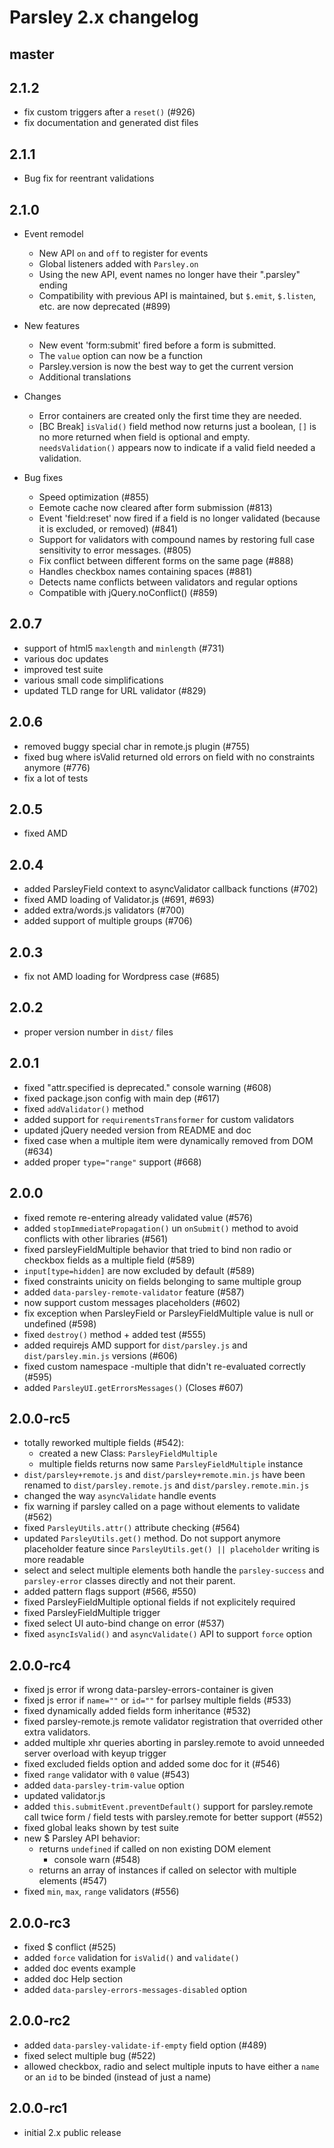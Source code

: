 <h1>Parsley 2.x changelog</h1>

<h2>master</h2>

<h2>2.1.2</h2>

<ul>
<li>fix custom triggers after a <code>reset()</code> (#926)</li>
<li>fix documentation and generated dist files</li>
</ul>

<h2>2.1.1</h2>

<ul>
<li>Bug fix for reentrant validations</li>
</ul>

<h2>2.1.0</h2>

<ul>
<li><p>Event remodel</p>

<ul>
<li>New API <code>on</code> and <code>off</code> to register for events</li>
<li>Global listeners added with <code>Parsley.on</code></li>
<li>Using the new API, event names no longer have their ".parsley" ending</li>
<li>Compatibility with previous API is maintained, but <code>$.emit</code>, <code>$.listen</code>,
etc. are now deprecated  (#899)</li>
</ul></li>
<li><p>New features</p>

<ul>
<li>New event 'form:submit' fired before a form is submitted.</li>
<li>The <code>value</code> option can now be a function</li>
<li>Parsley.version is now the best way to get the current version</li>
<li>Additional translations</li>
</ul></li>
<li><p>Changes</p>

<ul>
<li>Error containers are created only the first time they are needed.</li>
<li>[BC Break] <code>isValid()</code> field method now returns just a boolean, <code>[]</code> is no
more returned when field is optional and empty. <code>needsValidation()</code> appears
now to indicate if a valid field needed a validation.</li>
</ul></li>
<li><p>Bug fixes</p>

<ul>
<li>Speed optimization (#855)</li>
<li>Eemote cache now cleared after form submission (#813)</li>
<li>Event 'field:reset' now fired if a field is no longer validated (because it
is excluded, or removed) (#841)</li>
<li>Support for validators with compound names by restoring full case
sensitivity to error messages. (#805)</li>
<li>Fix conflict between different forms on the same page (#888)</li>
<li>Handles checkbox names containing spaces (#881)</li>
<li>Detects name conflicts between validators and regular options</li>
<li>Compatible with jQuery.noConflict() (#859)</li>
</ul></li>
</ul>

<h2>2.0.7</h2>

<ul>
<li>support of html5 <code>maxlength</code> and <code>minlength</code> (#731)</li>
<li>various doc updates</li>
<li>improved test suite</li>
<li>various small code simplifications</li>
<li>updated TLD range for URL validator (#829)</li>
</ul>

<h2>2.0.6</h2>

<ul>
<li>removed buggy special char in remote.js plugin (#755)</li>
<li>fixed bug where isValid returned old errors on field with no constraints
anymore (#776)</li>
<li>fix a lot of tests</li>
</ul>

<h2>2.0.5</h2>

<ul>
<li>fixed AMD</li>
</ul>

<h2>2.0.4</h2>

<ul>
<li>added ParsleyField context to asyncValidator callback functions (#702)</li>
<li>fixed AMD loading of Validator.js (#691, #693)</li>
<li>added extra/words.js validators (#700)</li>
<li>added support of multiple groups (#706)</li>
</ul>

<h2>2.0.3</h2>

<ul>
<li>fix not AMD loading for Wordpress case (#685)</li>
</ul>

<h2>2.0.2</h2>

<ul>
<li>proper version number in <code>dist/</code> files</li>
</ul>

<h2>2.0.1</h2>

<ul>
<li>fixed "attr.specified is deprecated." console warning (#608)</li>
<li>fixed package.json config with main dep (#617)</li>
<li>fixed <code>addValidator()</code> method</li>
<li>added support for <code>requirementsTransformer</code> for custom validators</li>
<li>updated jQuery needed version from README and doc</li>
<li>fixed case when a multiple item were dynamically removed from DOM (#634)</li>
<li>added proper <code>type="range"</code> support (#668)</li>
</ul>

<h2>2.0.0</h2>

<ul>
<li>fixed remote re-entering already validated value (#576)</li>
<li>added <code>stopImmediatePropagation()</code> un <code>onSubmit()</code> method to avoid conflicts
with other libraries (#561)</li>
<li>fixed parsleyFieldMultiple behavior that tried to bind non radio or checkbox
fields as a multiple field (#589)</li>
<li><code>input[type=hidden]</code> are now excluded by default (#589)</li>
<li>fixed constraints unicity on fields belonging to same multiple group</li>
<li>added <code>data-parsley-remote-validator</code> feature (#587)</li>
<li>now support custom messages placeholders (#602)</li>
<li>fix exception when ParsleyField or ParsleyFieldMultiple value is null or
undefined (#598)</li>
<li>fixed <code>destroy()</code> method + added test (#555)</li>
<li>added requirejs AMD support for <code>dist/parsley.js</code> and <code>dist/parsley.min.js</code>
versions (#606)</li>
<li>fixed custom namespace -multiple that didn't re-evaluated correctly (#595)</li>
<li>added <code>ParsleyUI.getErrorsMessages()</code> (Closes #607)</li>
</ul>

<h2>2.0.0-rc5</h2>

<ul>
<li>totally reworked multiple fields (#542):

<ul>
<li>created a new Class: <code>ParsleyFieldMultiple</code></li>
<li>multiple fields returns now same <code>ParsleyFieldMultiple</code> instance</li>
</ul></li>
<li><code>dist/parsley+remote.js</code> and <code>dist/parsley+remote.min.js</code> have been renamed
to <code>dist/parsley.remote.js</code> and <code>dist/parsley.remote.min.js</code></li>
<li>changed the way <code>asyncValidate</code> handle events</li>
<li>fix warning if parsley called on a page without elements to validate (#562)</li>
<li>fixed <code>ParsleyUtils.attr()</code> attribute checking (#564)</li>
<li>updated <code>ParsleyUtils.get()</code> method. Do not support anymore placeholder
feature since <code>ParsleyUtils.get() || placeholder</code> writing is more readable</li>
<li>select and select multiple elements both handle the <code>parsley-success</code> and
<code>parsley-error</code> classes directly and not their parent.</li>
<li>added pattern flags support (#566, #550)</li>
<li>fixed ParsleyFieldMultiple optional fields if not explicitely required</li>
<li>fixed ParsleyFieldMultiple trigger</li>
<li>fixed select UI auto-bind change on error (#537)</li>
<li>fixed <code>asyncIsValid()</code> and <code>asyncValidate()</code> API to support <code>force</code> option</li>
</ul>

<h2>2.0.0-rc4</h2>

<ul>
<li>fixed js error if wrong data-parsley-errors-container is given</li>
<li>fixed js error if <code>name=""</code> or <code>id=""</code> for parlsey multiple fields (#533)</li>
<li>fixed dynamically added fields form inheritance (#532)</li>
<li>fixed parsley-remote.js remote validator registration that overrided
other extra validators.</li>
<li>added multiple xhr queries aborting in parsley.remote to avoid unneeded
server overload with keyup trigger</li>
<li>fixed excluded fields option and added some doc for it (#546)</li>
<li>fixed <code>range</code> validator with <code>0</code> value (#543)</li>
<li>added <code>data-parsley-trim-value</code> option</li>
<li>updated validator.js</li>
<li>added <code>this.submitEvent.preventDefault()</code> support for parsley.remote
call twice form / field tests with parsley.remote for better support (#552)</li>
<li>fixed global leaks shown by test suite</li>
<li>new $ Parsley API behavior:

<ul>
<li>returns <code>undefined</code> if called on non existing DOM element

<ul>
<li>console warn (#548)</li>
</ul></li>
<li>returns an array of instances if called on selector with multiple
elements (#547)</li>
</ul></li>
<li>fixed <code>min</code>, <code>max</code>, <code>range</code> validators (#556)</li>
</ul>

<h2>2.0.0-rc3</h2>

<ul>
<li>fixed $ conflict (#525)</li>
<li>added <code>force</code> validation for <code>isValid()</code> and <code>validate()</code></li>
<li>added doc events example</li>
<li>added doc Help section</li>
<li>added <code>data-parsley-errors-messages-disabled</code> option</li>
</ul>

<h2>2.0.0-rc2</h2>

<ul>
<li>added <code>data-parsley-validate-if-empty</code> field option (#489)</li>
<li>fixed select multiple bug (#522)</li>
<li>allowed checkbox, radio and select multiple inputs to have either a <code>name</code>
or an <code>id</code> to be binded (instead of just a name)</li>
</ul>

<h2>2.0.0-rc1</h2>

<ul>
<li>initial 2.x public release</li>
</ul>
